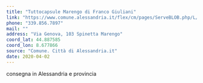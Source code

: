 ```yaml
---
title: "Tuttocapsule Marengo di Franco Giuliani"
link: "https://www.comune.alessandria.it/flex/cm/pages/ServeBLOB.php/L/IT/IDPagina/2069"
phone: "339.856.7897"
mail: ""
address: "Via Genova, 103 Spinetta Marengo"
coord_lat: 44.887585
coord_lon: 8.677866
source: "Comune. Città di Alessandria.it"
date: 2020-04-02
---
```


consegna in Alessandria e provincia
